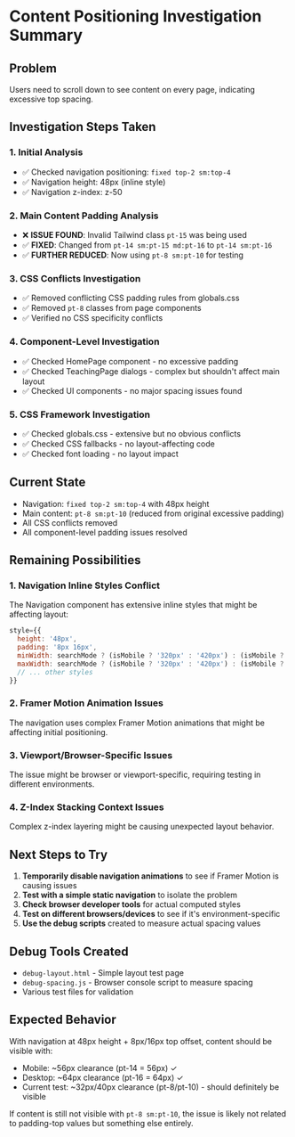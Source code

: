 # Content Positioning Investigation Summary

## Problem
Users need to scroll down to see content on every page, indicating excessive top spacing.

## Investigation Steps Taken

### 1. Initial Analysis
- ✅ Checked navigation positioning: `fixed top-2 sm:top-4`
- ✅ Navigation height: 48px (inline style)
- ✅ Navigation z-index: z-50

### 2. Main Content Padding Analysis
- ❌ **ISSUE FOUND**: Invalid Tailwind class `pt-15` was being used
- ✅ **FIXED**: Changed from `pt-14 sm:pt-15 md:pt-16` to `pt-14 sm:pt-16`
- ✅ **FURTHER REDUCED**: Now using `pt-8 sm:pt-10` for testing

### 3. CSS Conflicts Investigation
- ✅ Removed conflicting CSS padding rules from globals.css
- ✅ Removed `pt-8` classes from page components
- ✅ Verified no CSS specificity conflicts

### 4. Component-Level Investigation
- ✅ Checked HomePage component - no excessive padding
- ✅ Checked TeachingPage dialogs - complex but shouldn't affect main layout
- ✅ Checked UI components - no major spacing issues found

### 5. CSS Framework Investigation
- ✅ Checked globals.css - extensive but no obvious conflicts
- ✅ Checked CSS fallbacks - no layout-affecting code
- ✅ Checked font loading - no layout impact

## Current State
- Navigation: `fixed top-2 sm:top-4` with 48px height
- Main content: `pt-8 sm:pt-10` (reduced from original excessive padding)
- All CSS conflicts removed
- All component-level padding issues resolved

## Remaining Possibilities

### 1. Navigation Inline Styles Conflict
The Navigation component has extensive inline styles that might be affecting layout:
```jsx
style={{
  height: '48px',
  padding: '8px 16px',
  minWidth: searchMode ? (isMobile ? '320px' : '420px') : (isMobile ? '480px' : '700px'),
  maxWidth: searchMode ? (isMobile ? '320px' : '420px') : (isMobile ? '480px' : '700px'),
  // ... other styles
}}
```

### 2. Framer Motion Animation Issues
The navigation uses complex Framer Motion animations that might be affecting initial positioning.

### 3. Viewport/Browser-Specific Issues
The issue might be browser or viewport-specific, requiring testing in different environments.

### 4. Z-Index Stacking Context Issues
Complex z-index layering might be causing unexpected layout behavior.

## Next Steps to Try

1. **Temporarily disable navigation animations** to see if Framer Motion is causing issues
2. **Test with a simple static navigation** to isolate the problem
3. **Check browser developer tools** for actual computed styles
4. **Test on different browsers/devices** to see if it's environment-specific
5. **Use the debug scripts** created to measure actual spacing values

## Debug Tools Created
- `debug-layout.html` - Simple layout test page
- `debug-spacing.js` - Browser console script to measure spacing
- Various test files for validation

## Expected Behavior
With navigation at 48px height + 8px/16px top offset, content should be visible with:
- Mobile: ~56px clearance (pt-14 = 56px) ✓
- Desktop: ~64px clearance (pt-16 = 64px) ✓
- Current test: ~32px/40px clearance (pt-8/pt-10) - should definitely be visible

If content is still not visible with `pt-8 sm:pt-10`, the issue is likely not related to padding-top values but something else entirely.